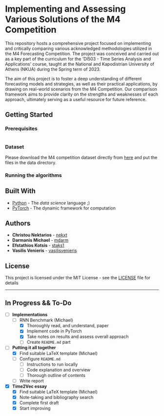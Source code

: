 # Implementing and Assessing Various Solutions of the M4 Competition 

This repository hosts a comprehensive project focused on implementing and critically comparing various acknowledged methodologies utilized in the M4 Forecasting Competition. The project was conceived and carried out as a key part of the curriculum for the 'DI503 - Time Series Analysis and Applications' course, taught at the National and Kapodistrian University of Athens (NKUA) during the Spring term of 2023. 

The aim of this project is to foster a deep understanding of different forecasting models and strategies, as well as their practical applications, by drawing on real-world scenarios from the M4 Competition. Our comparison framework aims to provide clarity on the strengths and weaknesses of each approach, ultimately serving as a useful resource for future reference.

## Getting Started

### Prerequisites

```
```

### Dataset

Please download the M4 competition dataset directly from [here](https://github.com/M4Competition/M4-methods/tree/master/Dataset) and put the files in the data directory.

### Running the algorithms

## Built With

* [Python](https://www.python.org) - The *data science* language ;)
* [PyTorch](https://www.pytorch.org/) - The dynamic framework for computation


## Authors

* **Christou Nektarios** - [nekxt](https://github.com/nekxt)
* **Darmanis Michael** - [mdarm](https://github.com/mdarm)
* **Efstathios Kotsis** - [staks1](https://github.com/staks1)
* **Vasilis Venieris** - [vasilisvenieris](https://github.com/vasilisvenieris)

## License

This project is licensed under the MIT License - see the [LICENSE](LICENSE) file for details


---
## In Progress && To-Do

- [ ] **Implementations**
	- [ ] RNN Benchmark (Michael)
		- [x] Thoroughly read, and understand, paper
		- [x] Implement code in PyTorch
		- [x] Take notes on results and assess overall approach
		- [ ] Create `README.md` part               
- [ ] **Putting it all together**
	- [x] Find suitable LaTeX template (Michael)
	- [ ] Configure `README.md`
		- [ ] Instructions to run locally	
		- [ ] Code explanation and overview
		- [ ] Thorough outline of contents
	- [ ] Write report
- [x] **Time2Vec essay** 
	- [x] Find suitable LaTeX template (Michael)
	- [x] Note-taking and bibliography search
	- [x] Complete first draft
	- [x] Start improving
